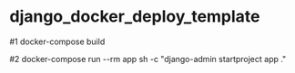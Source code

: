 # django_docker_deploy_template

#1 docker-compose build

#2 docker-compose run --rm app sh -c "django-admin startproject app ."